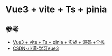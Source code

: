 # Vue3 + vite + Ts + pinia


## 参考 
 - [Vue3 + vite + Ts + pinia + 实战 + 源码 +全栈](https://www.bilibili.com/video/BV1dS4y1y7vd?p=3&spm_id_from=pageDriver)
 - [CSDN-小满-学习Vue3](https://blog.csdn.net/qq1195566313/category_11618172.html)
